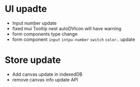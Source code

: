 # UI upadte
+ Input number update
+ fixed mui Tooltip nest autoDVIcon will have warning
+ form components type change
+ form component `input` `intpu-number` `switch` `color`.. update
# Store update
+ Add canvas update in indexedDB
+ remove canvas info update API